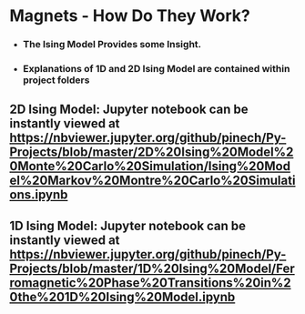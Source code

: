 # Magnets - How Do They Work? 
* ### The Ising Model Provides some Insight. 
* ### Explanations of 1D and 2D Ising Model are contained within project folders 


## 2D Ising Model: Jupyter notebook can be instantly viewed at https://nbviewer.jupyter.org/github/pinech/Py-Projects/blob/master/2D%20Ising%20Model%20Monte%20Carlo%20Simulation/Ising%20Model%20Markov%20Montre%20Carlo%20Simulations.ipynb

## 1D Ising Model: Jupyter notebook can be instantly viewed at https://nbviewer.jupyter.org/github/pinech/Py-Projects/blob/master/1D%20Ising%20Model/Ferromagnetic%20Phase%20Transitions%20in%20the%201D%20Ising%20Model.ipynb


